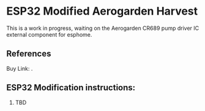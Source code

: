 # ESP32 Modified Aerogarden Harvest
This is a work in progress, waiting on the Aerogarden CR689 pump driver IC external component for esphome.

## References
Buy Link: .

## ESP32 Modification instructions:
1. TBD